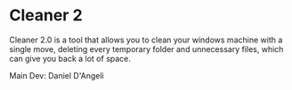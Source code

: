 # Cleaner 2
Cleaner 2.0 is a tool that allows you to clean your windows machine with a single move, deleting every temporary folder and unnecessary files, which can give you back a lot of space.

Main Dev: Daniel D'Angeli
